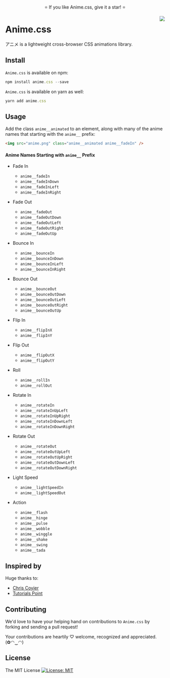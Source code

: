 <p align="center">
  ⭐️ If you like Anime.css, give it a star! ⭐️
</p>

<img src="https://github.com/animecss/anime.css/blob/master/static/images/anime.png" align="right" />

# Anime.css

アニメ is a lightweight cross-browser CSS animations library.

## Install

`Anime.css` is available on npm:

```js
npm install anime.css --save
```

`Anime.css` is available on yarn as well:

```js
yarn add anime.css
```

<!-- or add it directly to your webpage:

```js
<head>
  <link
    rel="stylesheet"
    href="anime.min.css"
  />
</head>
``` -->

## Usage

Add the class `anime__animated` to an element, along with many of the anime names that starting with the `anime__` prefix:

```html
<img src="anime.png" class="anime__animated anime__fadeIn" />
```

#### Anime Names Starting with `anime__` Prefix

- Fade In

  - `anime__fadeIn`
  - `anime__fadeInDown`
  - `anime__fadeInLeft`
  - `anime__fadeInRight`

- Fade Out

  - `anime__fadeOut`
  - `anime__fadeOutDown`
  - `anime__fadeOutLeft`
  - `anime__fadeOutRight`
  - `anime__fadeOutUp`

- Bounce In

  - `anime__bounceIn`
  - `anime__bounceInDown`
  - `anime__bounceInLeft`
  - `anime__bounceInRight`

- Bounce Out

  - `anime__bounceOut`
  - `anime__bounceOutDown`
  - `anime__bounceOutLeft`
  - `anime__bounceOutRight`
  - `anime__bounceOutUp`

- Flip In

  - `anime__flipInX`
  - `anime__flipInY`

- Flip Out

  - `anime__flipOutX`
  - `anime__flipOutY`

- Roll

  - `anime__rollIn`
  - `anime__rollOut`

- Rotate In

  - `anime__rotateIn`
  - `anime__rotateInUpLeft`
  - `anime__rotateInUpRight`
  - `anime__rotateInDownLeft`
  - `anime__rotateInDownRight`

- Rotate Out

  - `anime__rotateOut`
  - `anime__rotateOutUpLeft`
  - `anime__rotateOutUpRight`
  - `anime__rotateOutDownLeft`
  - `anime__rotateOutDownRight`

- Light Speed

  - `anime__lightSpeedIn`
  - `anime__lightSpeedOut`

- Action
  - `anime__flash`
  - `anime__hinge`
  - `anime__pulse`
  - `anime__wobble`
  - `anime__winggle`
  - `anime__shake`
  - `anime__swing`
  - `anime__tada`

<!--

* TODO
  * [ ] Fade Out Right Big
  * [ ] Fade In Left Big
  * [ ] Bounce
  * [ ] Fade Out Up Big
  * [ ] Fade Out Left Big
  * [ ] Fade In Right Big
  * [ ] Fade In Up
  * [ ] Fade In Up Big
  * [ ] Fade Down Big
  * [ ] Bounce Up
  * [ ] Flip

-->

## Inspired by

Huge thanks to:

- [Chris Coyier](https://github.com/chriscoyier)
- [Tutorials Point](https://www.tutorialspoint.com/css/css_animation.htm)

## Contributing

We'd love to have your helping hand on contributions to `Anime.css` by forking and sending a pull request!

Your contributions are heartily ♡ welcome, recognized and appreciated. (✿◠‿◠)

## License

The MIT License [![License: MIT](https://img.shields.io/badge/License-MIT-yellow.svg)](https://opensource.org/licenses/MIT)

<!--

<html>
  <head>
    <link
      rel="stylesheet"
      href="anime.min.css"
    />
  </head>
  <body>
    <center style="margin-top: 20%;">
      <h1 class="anime__animated anime__bounceOutUp">An animated element</h1>
      <img src="anime.png" class="anime__animated anime__bounceOutUp" />
    </center>
  </body>
</html>

@media print, (prefers-reduced-motion: reduce) {
  .animated {
    animation-duration: 1ms !important;
    transition-duration: 1ms !important;
    animation-iteration-count: 1 !important;
  }

  .animated[class*='Out'] {
    opacity: 0;
  }
}

-->
